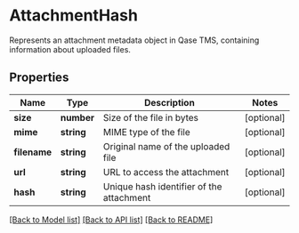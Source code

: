 # AttachmentHash

Represents an attachment metadata object in Qase TMS, containing information about uploaded files.

## Properties

Name | Type | Description | Notes
------------ | ------------- | ------------- | -------------
**size** | **number** | Size of the file in bytes | [optional]
**mime** | **string** | MIME type of the file | [optional]
**filename** | **string** | Original name of the uploaded file | [optional]
**url** | **string** | URL to access the attachment | [optional]
**hash** | **string** | Unique hash identifier of the attachment | [optional]

[[Back to Model list]](../README.md#documentation-for-models) [[Back to API list]](../README.md#documentation-for-api-endpoints) [[Back to README]](../README.md)
